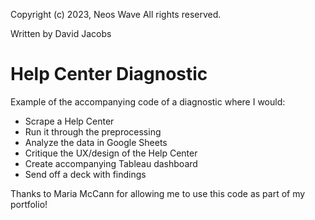 Copyright (c) 2023, Neos Wave
All rights reserved.

Written by David Jacobs

# Help Center Diagnostic

Example of the accompanying code of a diagnostic where I would: 
- Scrape a Help Center
- Run it through the preprocessing
- Analyze the data in Google Sheets
- Critique the UX/design of the Help Center
- Create accompanying Tableau dashboard
- Send off a deck with findings

Thanks to Maria McCann for allowing me to use this code as part of my portfolio!
